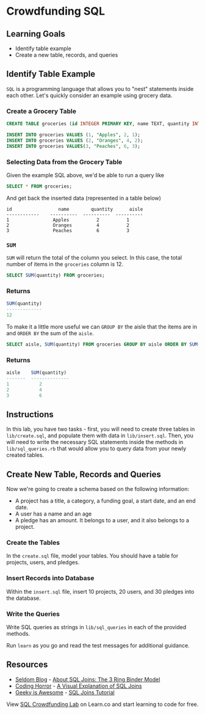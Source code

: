 
# Crowdfunding SQL

## Learning Goals

* Identify table example  
* Create a new table, records, and queries

## Identify Table Example

`SQL` is a programming language that allows you to "nest" statements inside each
other. Let's quickly consider an example using grocery data.

### Create a Grocery Table

```sql
CREATE TABLE groceries (id INTEGER PRIMARY KEY, name TEXT, quantity INTEGER, aisle INTEGER);

INSERT INTO groceries VALUES (1, "Apples", 2, 1);
INSERT INTO groceries VALUES (2, "Oranges", 4, 2);
INSERT INTO groceries VALUES(3, "Peaches", 6, 3);
```

### Selecting Data from the Grocery Table

Given the example SQL above, we'd be able to run a query like

```sql
SELECT * FROM groceries;
```

And get back the inserted data (represented in a table below)

```text
id                 name        quantity      aisle
------------    ----------  ----------  ----------  
1                Apples          2          1
2                Oranges         4          2
3                Peaches         6          3
```

### `SUM`

`SUM` will return the total of the column you select. In this case, the total
number of items in the `groceries` column is 12.

```sql
SELECT SUM(quantity) FROM groceries;
```

### Returns

```sql
SUM(quantity)
-------------
12
```

To make it a little more useful we can `GROUP BY` the aisle that the items are
in and `ORDER BY` the sum of the `aisle`.

```sql
SELECT aisle, SUM(quantity) FROM groceries GROUP BY aisle ORDER BY SUM(quantity);
```

### Returns

```sql
aisle    SUM(quantity)
-------  --------------
1           2
2           4
3           6
```

## Instructions

In this lab, you have two tasks - first, you will need to create three tables in
`lib/create.sql`, and populate them with data in `lib/insert.sql`. Then, you
will need to write the necessary SQL statements inside the methods in
`lib/sql_queries.rb` that would allow you to query data from your newly created
tables.

## Create New Table, Records and Queries

Now we're going to create a schema based on the following information:

* A project has a title, a category, a funding goal, a start date, and an end date.
* A user has a name and an age
* A pledge has an amount. It belongs to a user, and it also belongs to a project.

### Create the Tables

In the `create.sql` file, model your tables. You should have a table for
projects, users, and pledges.

### Insert Records into Database

Within the `insert.sql` file, insert 10 projects, 20 users, and 30 pledges into the database.

### Write the Queries

Write SQL queries as strings in `lib/sql_queries` in each of the provided methods.

Run `learn` as you go and read the test messages for additional guidance.

## Resources

* [Seldom Blog](http://blog.seldomatt.com/) - [About SQL Joins: The 3 Ring Binder Model](http://blog.seldomatt.com/blog/2012/10/17/about-sql-joins-the-3-ring-binder-model/)
* [Coding Horror](http://blog.codinghorror.com/) - [A Visual Explanation of SQL Joins](http://blog.codinghorror.com/a-visual-explanation-of-sql-joins/)
* [Geeky is Awesome](http://geekyisawesome.blogspot.com/) - [SQL Joins Tutorial](http://geekyisawesome.blogspot.com/2011/03/sql-joins-tutorial.html)

<p data-visibility='hidden'>View <a href='https://learn.co/lessons/sql-crowdfunding-lab' title='SQL Crowdfunding Lab'>SQL Crowdfunding Lab</a> on Learn.co and start learning to code for free.</p>
